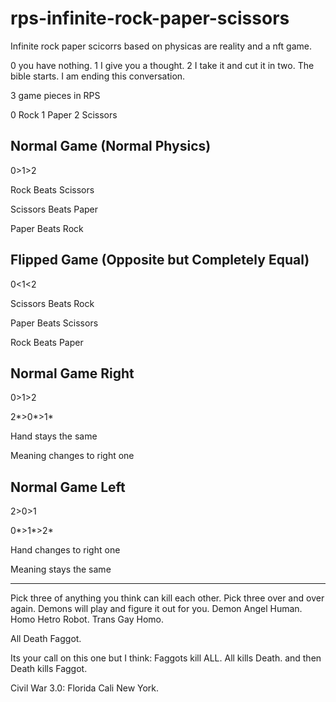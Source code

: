 # rps-infinite-rock-paper-scissors
Infinite rock paper scicorrs based on physicas are reality and a nft game.

0 you have nothing. 1 I give you a thought. 2 I take it and cut it in two. The bible starts. I am ending this conversation.

3 game pieces in RPS

0 Rock
1 Paper
2 Scissors

## Normal Game (Normal Physics)

0>1>2

Rock Beats Scissors

Scissors Beats Paper

Paper Beats Rock


## Flipped Game (Opposite but Completely Equal)

0<1<2

Scissors Beats Rock

Paper Beats Scissors

Rock Beats Paper


## Normal Game Right

0>1>2

2*>0*>1*

Hand stays the same

Meaning changes to right one


## Normal Game Left

2>0>1

0*>1*>2*

Hand changes to right one

Meaning stays the same


-------------

Pick three of anything you think can kill each other. Pick three over and over again. Demons will play and figure it out for you. Demon Angel Human. Homo Hetro Robot. Trans Gay Homo. 

All Death Faggot.

Its your call on this one but I think: Faggots kill ALL. All kills Death. and then Death kills Faggot.

Civil War 3.0: Florida Cali New York.
